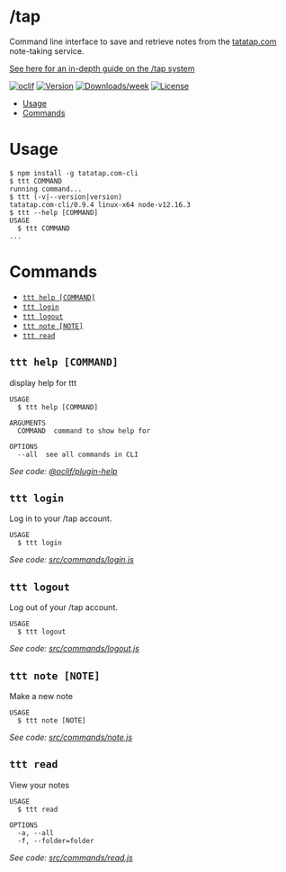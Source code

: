 /tap
=====

Command line interface to save and retrieve notes from the [tatatap.com](https://www.tatatap.com) note-taking service.

[See here for an in-depth guide on the /tap system](https://tatatap.com/how-to)

[![oclif](https://img.shields.io/badge/cli-oclif-brightgreen.svg)](https://oclif.io)
[![Version](https://img.shields.io/npm/v/tatatap.com-cli.svg)](https://npmjs.org/package/tatatap.com-cli)
[![Downloads/week](https://img.shields.io/npm/dw/tatatap.com-cli.svg)](https://npmjs.org/package/tatatap.com-cli)
[![License](https://img.shields.io/npm/l/tatatap.com-cli.svg)](https://github.com/thumblab/tatatap.com-cli/blob/master/package.json)

<!-- toc -->
* [Usage](#usage)
* [Commands](#commands)
<!-- tocstop -->
# Usage
<!-- usage -->
```sh-session
$ npm install -g tatatap.com-cli
$ ttt COMMAND
running command...
$ ttt (-v|--version|version)
tatatap.com-cli/0.9.4 linux-x64 node-v12.16.3
$ ttt --help [COMMAND]
USAGE
  $ ttt COMMAND
...
```
<!-- usagestop -->
# Commands
<!-- commands -->
* [`ttt help [COMMAND]`](#ttt-help-command)
* [`ttt login`](#ttt-login)
* [`ttt logout`](#ttt-logout)
* [`ttt note [NOTE]`](#ttt-note-note)
* [`ttt read`](#ttt-read)

## `ttt help [COMMAND]`

display help for ttt

```
USAGE
  $ ttt help [COMMAND]

ARGUMENTS
  COMMAND  command to show help for

OPTIONS
  --all  see all commands in CLI
```

_See code: [@oclif/plugin-help](https://github.com/oclif/plugin-help/blob/v3.0.1/src/commands/help.ts)_

## `ttt login`

Log in to your /tap account.

```
USAGE
  $ ttt login
```

_See code: [src/commands/login.js](https://github.com/thumblab/tatatap.com-cli/blob/v0.9.4/src/commands/login.js)_

## `ttt logout`

Log out of your /tap account.

```
USAGE
  $ ttt logout
```

_See code: [src/commands/logout.js](https://github.com/thumblab/tatatap.com-cli/blob/v0.9.4/src/commands/logout.js)_

## `ttt note [NOTE]`

Make a new note

```
USAGE
  $ ttt note [NOTE]
```

_See code: [src/commands/note.js](https://github.com/thumblab/tatatap.com-cli/blob/v0.9.4/src/commands/note.js)_

## `ttt read`

View your notes

```
USAGE
  $ ttt read

OPTIONS
  -a, --all
  -f, --folder=folder
```

_See code: [src/commands/read.js](https://github.com/thumblab/tatatap.com-cli/blob/v0.9.4/src/commands/read.js)_
<!-- commandsstop -->
